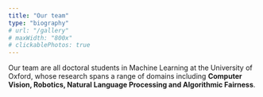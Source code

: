 ```yaml
---
title: "Our team"
type: "biography"
# url: "/gallery"
# maxWidth: "800x"
# clickablePhotos: true
---
```


Our team are all doctoral students in Machine Learning at the University of Oxford, whose research spans a range of domains including **Computer Vision, Robotics, Natural Language Processing and Algorithmic Fairness**.